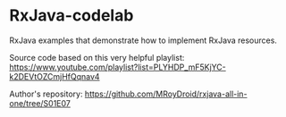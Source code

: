 # RxJava-codelab

RxJava examples that demonstrate how to implement RxJava resources.

Source code based on this very helpful playlist: https://www.youtube.com/playlist?list=PLYHDP_mF5KjYC-k2DEVtOZCmjHfQqnav4

Author's repository: https://github.com/MRoyDroid/rxjava-all-in-one/tree/S01E07
